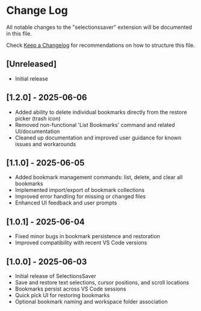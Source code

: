 # Change Log

All notable changes to the "selectionssaver" extension will be documented in this file.

Check [Keep a Changelog](http://keepachangelog.com/) for recommendations on how to structure this file.

## [Unreleased]

- Initial release

## [1.2.0] - 2025-06-06

- Added ability to delete individual bookmarks directly from the restore picker (trash icon)
- Removed non-functional 'List Bookmarks' command and related UI/documentation
- Cleaned up documentation and improved user guidance for known issues and workarounds

## [1.1.0] - 2025-06-05

- Added bookmark management commands: list, delete, and clear all bookmarks
- Implemented import/export of bookmark collections
- Improved error handling for missing or changed files
- Enhanced UI feedback and user prompts

## [1.0.1] - 2025-06-04

- Fixed minor bugs in bookmark persistence and restoration
- Improved compatibility with recent VS Code versions

## [1.0.0] - 2025-06-03

- Initial release of SelectionsSaver
- Save and restore text selections, cursor positions, and scroll locations
- Bookmarks persist across VS Code sessions
- Quick pick UI for restoring bookmarks
- Optional bookmark naming and workspace folder association
